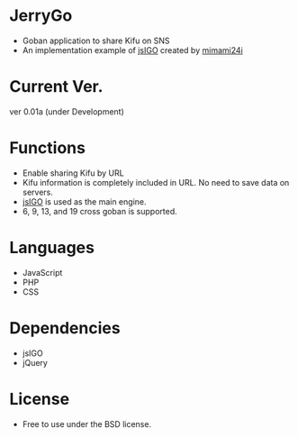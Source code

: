 # JerryGo
* Goban application to share Kifu on SNS
* An implementation example of [jsIGO](https://github.com/mimami24i/jsIGO) created by [mimami24i](https://github.com/mimami24i)

# Current Ver.
ver 0.01a (under Development)

# Functions
* Enable sharing Kifu by URL
* Kifu information is completely included in URL. No need to save data on servers.
* [jsIGO](https://github.com/mimami24i/jsIGO) is used as the main engine.
* 6, 9, 13, and 19 cross goban is supported.

# Languages
* JavaScript
* PHP
* CSS

# Dependencies
* jsIGO
* jQuery

# License
* Free to use under the BSD license.
